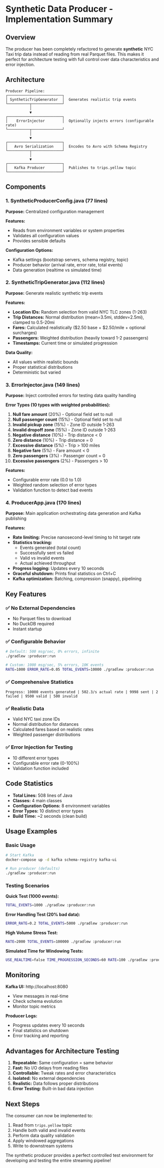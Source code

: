 # Synthetic Data Producer - Implementation Summary

## Overview

The producer has been completely refactored to generate **synthetic** NYC Taxi trip data instead of reading from real Parquet files. This makes it perfect for architecture testing with full control over data characteristics and error injection.

## Architecture

```
Producer Pipeline:
┌─────────────────────────┐
│ SyntheticTripGenerator  │  Generates realistic trip events
└──────────┬──────────────┘
           │
           ▼
┌─────────────────────────┐
│    ErrorInjector        │  Optionally injects errors (configurable rate)
└──────────┬──────────────┘
           │
           ▼
┌─────────────────────────┐
│   Avro Serialization    │  Encodes to Avro with Schema Registry
└──────────┬──────────────┘
           │
           ▼
┌─────────────────────────┐
│   Kafka Producer        │  Publishes to trips.yellow topic
└─────────────────────────┘
```

## Components

### 1. SyntheticProducerConfig.java (77 lines)
**Purpose:** Centralized configuration management

**Features:**
- Reads from environment variables or system properties
- Validates all configuration values
- Provides sensible defaults

**Configuration Options:**
- Kafka settings (bootstrap servers, schema registry, topic)
- Producer behavior (arrival rate, error rate, total events)
- Data generation (realtime vs simulated time)

### 2. SyntheticTripGenerator.java (112 lines)
**Purpose:** Generate realistic synthetic trip events

**Features:**
- **Location IDs:** Random selection from valid NYC TLC zones (1-263)
- **Trip Distances:** Normal distribution (mean=3.5mi, stddev=2.5mi), clamped to 0.5-20mi
- **Fares:** Calculated realistically ($2.50 base + $2.50/mile + optional surcharges)
- **Passengers:** Weighted distribution (heavily toward 1-2 passengers)
- **Timestamps:** Current time or simulated progression

**Data Quality:**
- All values within realistic bounds
- Proper statistical distributions
- Deterministic but varied

### 3. ErrorInjector.java (149 lines)
**Purpose:** Inject controlled errors for testing data quality handling

**Error Types (10 types with weighted probabilities):**
1. **Null fare amount** (20%) - Optional field set to null
2. **Null passenger count** (15%) - Optional field set to null
3. **Invalid pickup zone** (15%) - Zone ID outside 1-263
4. **Invalid dropoff zone** (15%) - Zone ID outside 1-263
5. **Negative distance** (10%) - Trip distance < 0
6. **Zero distance** (10%) - Trip distance = 0
7. **Excessive distance** (5%) - Trip > 100 miles
8. **Negative fare** (5%) - Fare amount < 0
9. **Zero passengers** (3%) - Passenger count = 0
10. **Excessive passengers** (2%) - Passengers > 10

**Features:**
- Configurable error rate (0.0 to 1.0)
- Weighted random selection of error types
- Validation function to detect bad events

### 4. ProducerApp.java (170 lines)
**Purpose:** Main application orchestrating data generation and Kafka publishing

**Features:**
- **Rate limiting:** Precise nanosecond-level timing to hit target rate
- **Statistics tracking:**
  - Events generated (total count)
  - Successfully sent vs failed
  - Valid vs invalid events
  - Actual achieved throughput
- **Progress logging:** Updates every 10 seconds
- **Graceful shutdown:** Prints final statistics on Ctrl+C
- **Kafka optimization:** Batching, compression (snappy), pipelining

## Key Features

### ✅ No External Dependencies
- No Parquet files to download
- No DuckDB required
- Instant startup

### ✅ Configurable Behavior
```bash
# Default: 500 msg/sec, 0% errors, infinite
./gradlew :producer:run

# Custom: 1000 msg/sec, 5% errors, 10K events
RATE=1000 ERROR_RATE=0.05 TOTAL_EVENTS=10000 ./gradlew :producer:run
```

### ✅ Comprehensive Statistics
```
Progress: 10000 events generated | 502.3/s actual rate | 9998 sent | 2 failed | 9500 valid | 500 invalid
```

### ✅ Realistic Data
- Valid NYC taxi zone IDs
- Normal distribution for distances
- Calculated fares based on realistic rates
- Weighted passenger distributions

### ✅ Error Injection for Testing
- 10 different error types
- Configurable error rate (0-100%)
- Validation function included

## Code Statistics

- **Total Lines:** 508 lines of Java
- **Classes:** 4 main classes
- **Configuration Options:** 8 environment variables
- **Error Types:** 10 distinct error types
- **Build Time:** ~2 seconds (clean build)

## Usage Examples

### Basic Usage
```bash
# Start Kafka
docker-compose up -d kafka schema-registry kafka-ui

# Run producer (defaults)
./gradlew :producer:run
```

### Testing Scenarios

**Quick Test (1000 events):**
```bash
TOTAL_EVENTS=1000 ./gradlew :producer:run
```

**Error Handling Test (20% bad data):**
```bash
ERROR_RATE=0.2 TOTAL_EVENTS=5000 ./gradlew :producer:run
```

**High Volume Stress Test:**
```bash
RATE=2000 TOTAL_EVENTS=100000 ./gradlew :producer:run
```

**Simulated Time for Windowing Tests:**
```bash
USE_REALTIME=false TIME_PROGRESSION_SECONDS=60 RATE=100 ./gradlew :producer:run
```

## Monitoring

**Kafka UI:** http://localhost:8080
- View messages in real-time
- Check schema evolution
- Monitor topic metrics

**Producer Logs:**
- Progress updates every 10 seconds
- Final statistics on shutdown
- Error tracking and reporting

## Advantages for Architecture Testing

1. **Repeatable:** Same configuration = same behavior
2. **Fast:** No I/O delays from reading files
3. **Controllable:** Tweak rates and error characteristics
4. **Isolated:** No external dependencies
5. **Realistic:** Data follows proper distributions
6. **Error Testing:** Built-in bad data injection

## Next Steps

The consumer can now be implemented to:
1. Read from `trips.yellow` topic
2. Handle both valid and invalid events
3. Perform data quality validation
4. Apply windowed aggregations
5. Write to downstream systems

The synthetic producer provides a perfect controlled test environment for developing and testing the entire streaming pipeline!

